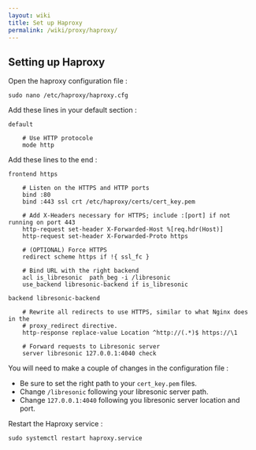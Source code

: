 ```yaml
---
layout: wiki
title: Set up Haproxy
permalink: /wiki/proxy/haproxy/
---
```

## Setting up Haproxy

Open the haproxy configuration file :
```
sudo nano /etc/haproxy/haproxy.cfg
```

Add these lines in your default section :

```haproxy
default

    # Use HTTP protocole
    mode http
```

Add these lines to the end :

```haproxy
frontend https

    # Listen on the HTTPS and HTTP ports
    bind :80
    bind :443 ssl crt /etc/haproxy/certs/cert_key.pem

    # Add X-Headers necessary for HTTPS; include :[port] if not running on port 443
    http-request set-header X-Forwarded-Host %[req.hdr(Host)]
    http-request set-header X-Forwarded-Proto https

    # (OPTIONAL) Force HTTPS
    redirect scheme https if !{ ssl_fc }

    # Bind URL with the right backend
    acl is_libresonic  path_beg -i /libresonic
    use_backend libresonic-backend if is_libresonic

backend libresonic-backend

    # Rewrite all redirects to use HTTPS, similar to what Nginx does in the
    # proxy_redirect directive.
    http-response replace-value Location ^http://(.*)$ https://\1

    # Forward requests to Libresonic server
    server libresonic 127.0.0.1:4040 check
```
You will need to make a couple of changes in the configuration file :
* Be sure to set the right path to your `cert_key.pem` files.
* Change `/libresonic` following your libresonic server path.
* Change `127.0.0.1:4040` following you libresonic server location and port.

Restart the Haproxy service :
```
sudo systemctl restart haproxy.service
```
